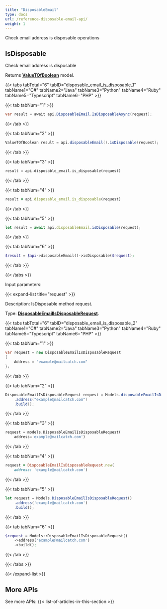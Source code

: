 ```yaml
---
title: "DisposableEmail"
type: docs
url: /reference-disposable-email-api/
weight: 1
---
```


Check email address is disposable operations

## IsDisposable

Check email address is disposable             

Returns [**ValueTOfBoolean**](ValueTOfBoolean.md) model.

{{< tabs tabTotal="6" tabID="disposable_email_is_disposable_1" tabName1="C#" tabName2="Java" tabName3="Python" tabName4="Ruby" tabName5="Typescript" tabName6="PHP" >}}

{{< tab tabNum="1" >}}

```csharp
var result = await api.DisposableEmail.IsDisposableAsync(request);
```

{{< /tab >}}

{{< tab tabNum="2" >}}

```java
ValueTOfBoolean result = api.disposableEmail().isDisposable(request);
```

{{< /tab >}}

{{< tab tabNum="3" >}}

```python
result = api.disposable_email.is_disposable(request)
```

{{< /tab >}}

{{< tab tabNum="4" >}}

```ruby
result = api.disposable_email.is_disposable(request)
```

{{< /tab >}}

{{< tab tabNum="5" >}}

```typescript
let result = await api.disposableEmail.isDisposable(request);
```

{{< /tab >}}

{{< tab tabNum="6" >}}

```php
$result = $api->disposableEmail()->isDisposable($request);
```

{{< /tab >}}

{{< /tabs >}}

Input parameters:

{{< expand-list title="request" >}}

Description: IsDisposable method request.

Type: [**DisposableEmailIsDisposableRequest**](/email/reference-disposable-email-is-disposable-request/).

{{< tabs tabTotal="6" tabID="disposable_email_is_disposable_2" tabName1="C#" tabName2="Java" tabName3="Python" tabName4="Ruby" tabName5="Typescript" tabName6="PHP" >}}

{{< tab tabNum="1" >}}

```csharp
var request = new DisposableEmailIsDisposableRequest
{ 
    Address = "example@mailcatch.com"
};
```

{{< /tab >}}

{{< tab tabNum="2" >}}

```java
DisposableEmailIsDisposableRequest request = Models.disposableEmailIsDisposableRequest()
    .address("example@mailcatch.com")
    .build();
```

{{< /tab >}}

{{< tab tabNum="3" >}}

```python
request = models.DisposableEmailIsDisposableRequest(
    address='example@mailcatch.com')
```

{{< /tab >}}

{{< tab tabNum="4" >}}

```ruby
request = DisposableEmailIsDisposableRequest.new(
    address: 'example@mailcatch.com')
```

{{< /tab >}}

{{< tab tabNum="5" >}}

```typescript
let request = Models.DisposableEmailIsDisposableRequest()
    .address('example@mailcatch.com')
    .build();
```

{{< /tab >}}

{{< tab tabNum="6" >}}

```php
$request = Models::DisposableEmailIsDisposableRequest()
    ->address('example@mailcatch.com')
    ->build();
```

{{< /tab >}}

{{< /tabs >}}

{{< /expand-list >}}

## More APIs
See more APIs:
{{< list-of-articles-in-this-section >}}
